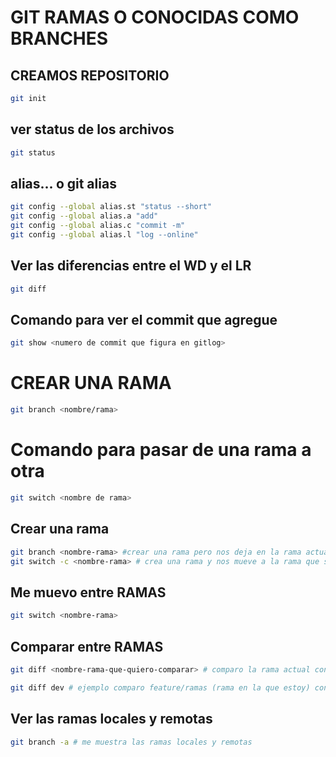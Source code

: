 # GIT RAMAS O CONOCIDAS COMO BRANCHES

## CREAMOS REPOSITORIO

```sh
git init
```

## ver status de los archivos

```sh
git status
```

## alias... o git alias 
```sh
git config --global alias.st "status --short"
git config --global alias.a "add"
git config --global alias.c "commit -m"
git config --global alias.l "log --online"    
```
## Ver las diferencias entre el WD y el LR

```sh
git diff
```

## Comando para ver el commit que agregue

```sh
git show <numero de commit que figura en gitlog>
```

# CREAR UNA RAMA

```sh
git branch <nombre/rama>
```

# Comando para pasar de una rama a otra

```sh
git switch <nombre de rama>
```
## Crear una rama

```sh
git branch <nombre-rama> #crear una rama pero nos deja en la rama actual (main)
git switch -c <nombre-rama> # crea una rama y nos mueve a la rama que se creo
```

## Me muevo entre RAMAS

```sh
git switch <nombre-rama>
```
## Comparar entre RAMAS

```sh
git diff <nombre-rama-que-quiero-comparar> # comparo la rama actual contra la rama que indico

git diff dev # ejemplo comparo feature/ramas (rama en la que estoy) con dev

```

## Ver las ramas locales y remotas

```sh
git branch -a # me muestra las ramas locales y remotas
```

